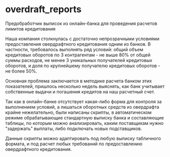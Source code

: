 # overdraft_reports
Предобработчик выписок из онлайн-банка для проведения расчетов лимитов кредитования

Наша компания столкнулась с достаточно непрозрачными условиями предоставления овердрафтного кредитования одним из банков. В частности, требовалось выполнять ряд условий: общий объем кредитовых оборотов по 3 контрагентам - не выше 80% от общей суммы расходов, не менее 3 уникальных получателей кредитовых оборотов, и доля по крупнейшему получателю кредитовых оборотов - не более 50%. 

Основная проблема заключается в методике расчета банком этих показателей, пришлось несколько недель выяснять, как банк учитывает собственные выдачи и погашения кредитов на наш расчетный счет. 

Так как в онлайн-банке отсутствует какая-либо форма для контроля за выполнением условий, а лишаться оборотных средств из овердрафта крайне нежелательно, были написаны скрипты, в автоматическом режиме обрабатывающие стандартную выписку банка и составляющие таблицы, по которым можно анализировать, каким поставщикам нужно "задержать" выплаты, либо подключать новых подставщиков. 

Данные скрипты можно адаптировать под любую выписку табличного формата, и под расчет любых требований по предоставлению овердрафтного кредитования. 
